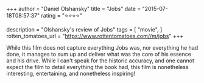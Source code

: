 +++
author = "Daniel Olshansky"
title = "Jobs"
date = "2015-07-18T08:57:37"
rating = "⭐⭐⭐⭐"

description = "Olshansky's review of Jobs"
tags = [
    "movie",
]
rotten_tomatoes_url = "https://www.rottentomatoes.com//m/jobs"
+++

While this film does not capture everything Jobs was, nor everything he had done, it manages to sum up and deliver what was the core of his essence and his drive. While I can't speak for the historic accuracy, and one cannot expect the film to detail everything the book had, this film is nonetheless interesting, entertaining, and nonetheless inspiring!
